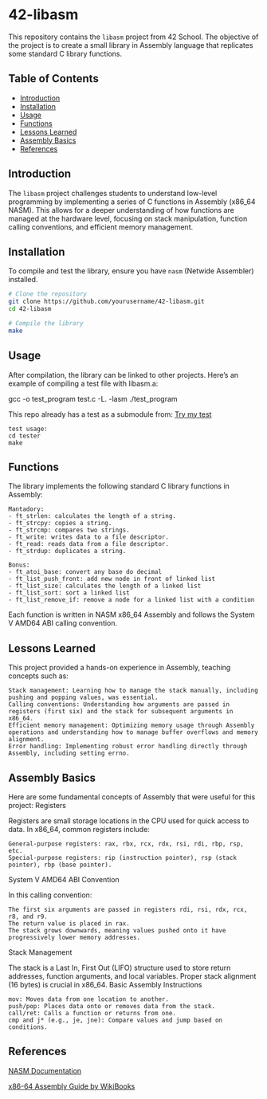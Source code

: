 # 42-libasm

This repository contains the `libasm` project from 42 School. The objective of the project is to create a small library in Assembly language that replicates some standard C library functions.

## Table of Contents
- [Introduction](#introduction)
- [Installation](#installation)
- [Usage](#usage)
- [Functions](#functions)
- [Lessons Learned](#lessons-learned)
- [Assembly Basics](#assembly-basics)
- [References](#references)

## Introduction
The `libasm` project challenges students to understand low-level programming by implementing a series of C functions in Assembly (x86_64 NASM). This allows for a deeper understanding of how functions are managed at the hardware level, focusing on stack manipulation, function calling conventions, and efficient memory management.

## Installation
To compile and test the library, ensure you have `nasm` (Netwide Assembler) installed.

```bash
# Clone the repository
git clone https://github.com/yourusername/42-libasm.git
cd 42-libasm

# Compile the library
make
```

## Usage

After compilation, the library can be linked to other projects. Here’s an example of compiling a test file with libasm.a:

gcc -o test_program test.c -L. -lasm
./test_program

This repo already has a test as a submodule from:
[Try my test](https://github.com/HeitorMP/42-libasm-tester)

```
test usage:
cd tester
make
```

## Functions

The library implements the following standard C library functions in Assembly:

    Mantadory:
    - ft_strlen: calculates the length of a string.
    - ft_strcpy: copies a string.
    - ft_strcmp: compares two strings.
    - ft_write: writes data to a file descriptor.
    - ft_read: reads data from a file descriptor.
    - ft_strdup: duplicates a string.

    Bonus:
    - ft_atoi_base: convert any base do decimal
    - ft_list_push_front: add new node in front of linked list
    - ft_list_size: calculates the length of a linked list
    - ft_list_sort: sort a linked list
    - ft_list_remove_if: remove a node for a linked list with a condition



Each function is written in NASM x86_64 Assembly and follows the System V AMD64 ABI calling convention.

## Lessons Learned

This project provided a hands-on experience in Assembly, teaching concepts such as:

    Stack management: Learning how to manage the stack manually, including pushing and popping values, was essential.
    Calling conventions: Understanding how arguments are passed in registers (first six) and the stack for subsequent arguments in x86_64.
    Efficient memory management: Optimizing memory usage through Assembly operations and understanding how to manage buffer overflows and memory alignment.
    Error handling: Implementing robust error handling directly through Assembly, including setting errno.

## Assembly Basics

Here are some fundamental concepts of Assembly that were useful for this project:
Registers

Registers are small storage locations in the CPU used for quick access to data. In x86_64, common registers include:

    General-purpose registers: rax, rbx, rcx, rdx, rsi, rdi, rbp, rsp, etc.
    Special-purpose registers: rip (instruction pointer), rsp (stack pointer), rbp (base pointer).

System V AMD64 ABI Convention

In this calling convention:

    The first six arguments are passed in registers rdi, rsi, rdx, rcx, r8, and r9.
    The return value is placed in rax.
    The stack grows downwards, meaning values pushed onto it have progressively lower memory addresses.

Stack Management

The stack is a Last In, First Out (LIFO) structure used to store return addresses, function arguments, and local variables. Proper stack alignment (16 bytes) is crucial in x86_64.
Basic Assembly Instructions

    mov: Moves data from one location to another.
    push/pop: Places data onto or removes data from the stack.
    call/ret: Calls a function or returns from one.
    cmp and j* (e.g., je, jne): Compare values and jump based on conditions.

## References

[NASM Documentation](https://www.nasm.us/docs.php)

[x86-64 Assembly Guide by WikiBooks](https://en.wikibooks.org/wiki/X86_Assembly)

